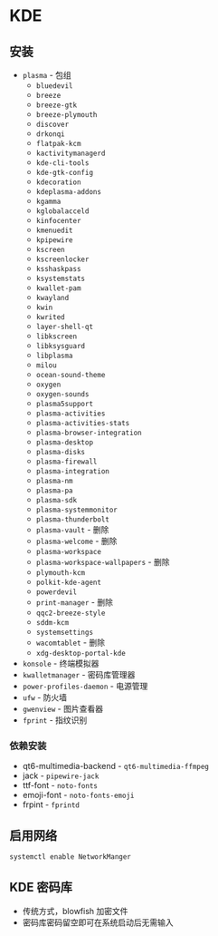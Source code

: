 # KDE

## 安装

- `plasma` - 包组
    - `bluedevil`
    - `breeze`
    - `breeze-gtk`
    - `breeze-plymouth`
    - `discover`
    - `drkonqi`
    - `flatpak-kcm`
    - `kactivitymanagerd`
    - `kde-cli-tools`
    - `kde-gtk-config`
    - `kdecoration`
    - `kdeplasma-addons`
    - `kgamma`
    - `kglobalacceld`
    - `kinfocenter`
    - `kmenuedit`
    - `kpipewire`
    - `kscreen`
    - `kscreenlocker`
    - `ksshaskpass`
    - `ksystemstats`
    - `kwallet-pam`
    - `kwayland`
    - `kwin`
    - `kwrited`
    - `layer-shell-qt`
    - `libkscreen`
    - `libksysguard`
    - `libplasma`
    - `milou`
    - `ocean-sound-theme`
    - `oxygen`
    - `oxygen-sounds`
    - `plasma5support`
    - `plasma-activities`
    - `plasma-activities-stats`
    - `plasma-browser-integration`
    - `plasma-desktop`
    - `plasma-disks`
    - `plasma-firewall`
    - `plasma-integration`
    - `plasma-nm`
    - `plasma-pa`
    - `plasma-sdk`
    - `plasma-systemmonitor`
    - `plasma-thunderbolt`
    - `plasma-vault` - 删除
    - `plasma-welcome` - 删除
    - `plasma-workspace`
    - `plasma-workspace-wallpapers` - 删除
    - `plymouth-kcm`
    - `polkit-kde-agent`
    - `powerdevil`
    - `print-manager` - 删除
    - `qqc2-breeze-style`
    - `sddm-kcm`
    - `systemsettings`
    - `wacomtablet` - 删除
    - `xdg-desktop-portal-kde`
- `konsole` - 终端模拟器
- `kwalletmanager` - 密码库管理器
- `power-profiles-daemon` - 电源管理
- `ufw` - 防火墙
- `gwenview` - 图片查看器
- `fprint` - 指纹识别

### 依赖安装

- qt6-multimedia-backend - `qt6-multimedia-ffmpeg`
- jack - `pipewire-jack`
- ttf-font - `noto-fonts`
- emoji-font - `noto-fonts-emoji`
- frpint - `fprintd`

## 启用网络

```sh
systemctl enable NetworkManger
```

## KDE 密码库

- 传统方式，blowfish 加密文件
- 密码库密码留空即可在系统启动后无需输入
